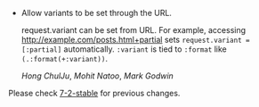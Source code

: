 *   Allow variants to be set through the URL.

    request.variant can be set from URL. For example, accessing
    http://example.com/posts.html+partial sets `request.variant = [:partial]`
    automatically. `:variant` is tied to `:format` like `(.:format(+:variant))`.

    *Hong ChulJu*, *Mohit Natoo*, *Mark Godwin*

Please check [7-2-stable](https://github.com/rails/rails/blob/7-2-stable/actionpack/CHANGELOG.md) for previous changes.
